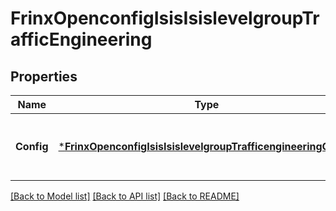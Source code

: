 # FrinxOpenconfigIsisIsislevelgroupTrafficEngineering

## Properties
Name | Type | Description | Notes
------------ | ------------- | ------------- | -------------
**Config** | [***FrinxOpenconfigIsisIsislevelgroupTrafficengineeringConfig**](frinx.openconfig.isis.isislevelgroup.trafficengineering.Config.md) | Optional[This container defines ISIS TE configuration.] REF:Optional.empty | [optional] [default to null]

[[Back to Model list]](../README.md#documentation-for-models) [[Back to API list]](../README.md#documentation-for-api-endpoints) [[Back to README]](../README.md)


